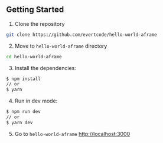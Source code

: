 ## Getting Started

1. Clone the repository

```bash
git clone https://github.com/evertcode/hello-world-aframe
```

2. Move to `hello-world-aframe` directory

```bash
cd hello-world-aframe
```

3. Install the dependencies:

```sh
$ npm install
// or
$ yarn
```

4. Run in dev mode:

```sh
$ npm run dev
// or
$ yarn dev
```

5. Go to `hello-world-aframe` [http://localhost:3000](http://localhost:3000)